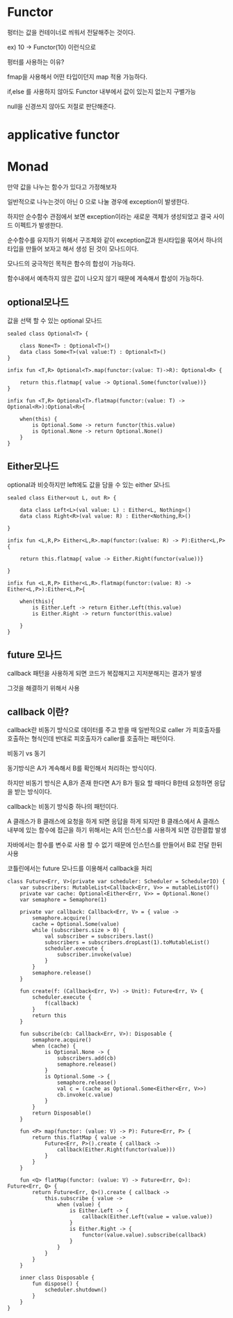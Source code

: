 # Functor

펑터는 값을 컨테이너로 씌워서 전달해주는 것이다.

ex) 10 -> Functor(10) 이런식으로 

펑터를 사용하는 이유?

fmap을 사용해서 어떤 타입이던지 map 적용 가능하다.

if,else 를 사용하지 않아도 Functor 내부에서 값이 있는지 없는지 구별가능

null을 신경쓰지 않아도 저절로 판단해준다.

# applicative functor

# Monad

만약 값을 나누는 함수가 있다고 가정해보자

일반적으로 나누는것이 아닌 0 으로 나눌 경우에 exception이 발생한다.

하지만 순수함수 관점에서 보면 exception이라는 새로운 객체가 생성되었고 결국 사이드 이펙트가 발생한다.

순수함수를 유지하기 위해서 구조체와 같이 exception값과 원시타입을 묶어서 하나의 타입을 만들어 보자고 해서 생성 된 것이 모나드이다.

모나드의 궁극적인 목적은 함수의 합성이 가능하다.

함수내에서 예측하지 않은 값이 나오지 않기 때문에 계속해서 합성이 가능하다.

## optional모나드

값을 선택 할 수 있는 optional 모나드

```
sealed class Optional<T> {
    
    class None<T> : Optional<T>()
    data class Some<T>(val value:T) : Optional<T>()
}

infix fun <T,R> Optional<T>.map(functor:(value: T)->R): Optional<R> {

    return this.flatmap{ value -> Optional.Some(functor(value))}
}

infix fun <T,R> Optional<T>.flatmap(functor:(value: T) -> Optional<R>):Optional<R>{
    
    when(this) {
        is Optional.Some -> return functor(this.value)
        is Optional.None -> return Optional.None()
    } 
}
```

## Either모나드

optional과 비슷하지만 left에도 값을 담을 수 있는 either 모나드
```
sealed class Either<out L, out R> {
    
    data class Left<L>(val value: L) : Either<L, Nothing>()
    data class Right<R>(val value: R) : Either<Nothing,R>()
    
}

infix fun <L,R,P> Either<L,R>.map(functor:(value: R) -> P):Either<L,P>{
    
    return this.flatmap{ value -> Either.Right(functor(value))}
    
} 

infix fun <L,R,P> Either<L,R>.flatmap(functor:(value: R) -> Either<L,P>):Either<L,P>{
    
    when(this){
        is Either.Left -> return Either.Left(this.value)
        is Either.Right -> return functor(this.value)
        
    }
}

```
## future 모나드

callback 패턴을 사용하게 되면 코드가 복잡해지고 지저분해지는 결과가 발생

그것을 해결하기 위해서 사용

## callback 이란?

callback란 비동기 방식으로 데이터를 주고 받을 때 일반적으로 caller 가 피호출자를 호출하는 형식인데 반대로 피호출자가 caller를 호출하는 패턴이다.

비동기 vs 동기

동기방식은 A가 계속해서 B를 확인해서 처리하는 방식이다.

하지만 비동기 방식은 A,B가 존재 한다면 A가 B가 필요 할 때마다 B한테 요청하면 응답을 받는 방식이다.

callback는 비동기 방식중 하나의 패턴이다.

A 클래스가 B 클래스에 요청을 하게 되면 응답을 하게 되지만 B 클래스에서 A 클래스 내부에 있는 함수에 접근을 하기 위해서는 A의 인스턴스를 사용하게 되면 강한결합 발생

자바에서는 함수를 변수로 사용 할 수 없기 때문에 인스턴스를 만들어서 B로 전달 한뒤 사용

코틀린에서는 future 모나드를 이용해서 callback을 처리

```
class Future<Err, V>(private var scheduler: Scheduler = SchedulerIO) {
    var subscribers: MutableList<Callback<Err, V>> = mutableListOf()
    private var cache: Optional<Either<Err, V>> = Optional.None()
    var semaphore = Semaphore(1)

    private var callback: Callback<Err, V> = { value ->
        semaphore.acquire()
        cache = Optional.Some(value)
        while (subscribers.size > 0) {
            val subscriber = subscribers.last()
            subscribers = subscribers.dropLast(1).toMutableList()
            scheduler.execute {
                subscriber.invoke(value)
            }
        }
        semaphore.release()
    }

    fun create(f: (Callback<Err, V>) -> Unit): Future<Err, V> {
        scheduler.execute {
            f(callback)
        }
        return this
    }
    
    fun subscribe(cb: Callback<Err, V>): Disposable {
        semaphore.acquire()
        when (cache) {
            is Optional.None -> {
                subscribers.add(cb)
                semaphore.release()
            }
            is Optional.Some -> {
                semaphore.release()
                val c = (cache as Optional.Some<Either<Err, V>>)
                cb.invoke(c.value)
            }
        }
        return Disposable()
    }

    fun <P> map(functor: (value: V) -> P): Future<Err, P> {
        return this.flatMap { value ->
            Future<Err, P>().create { callback ->
                callback(Either.Right(functor(value)))
            }
        }
    }

    fun <Q> flatMap(functor: (value: V) -> Future<Err, Q>): Future<Err, Q> {
        return Future<Err, Q>().create { callback ->
            this.subscribe { value ->
                when (value) {
                    is Either.Left -> {
                        callback(Either.Left(value = value.value))
                    }
                    is Either.Right -> {
                        functor(value.value).subscribe(callback)
                    }
                }
            }
        }
    }

    inner class Disposable {
        fun dispose() {
            scheduler.shutdown()
        }
    }
}
```



 

